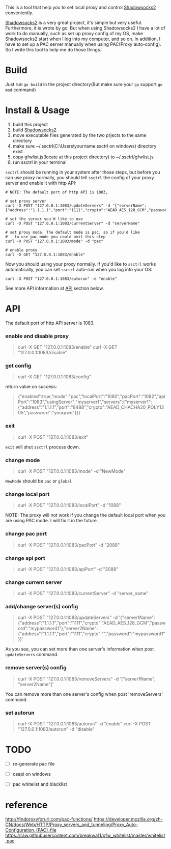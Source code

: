 
This is a tool that help you to set local proxy and control [Shadowsocks2](https://github.com/shadowsocks/go-shadowsocks2) conveniently.

[Shadowsocks2](https://github.com/shadowsocks/go-shadowsocks2) is a very great project, it's simple but very useful. Furthermore, it is wrote by go. But when using Shadowsocks2 I have a lot of work to do manually, such as set up proxy config of my OS, make Shadowsocks2 start when I log into my computer, and so on. In addition, I have to set up a PAC server manually when using PAC(Proxy auto-config). So I write this tool to help me do those things.


# Build

Just run `go build` in the project directory(But make sure your `go` support `go mod` command)


# Install & Usage

1. build this project
2. build [Shadowsocks2](https://github.com/shadowsocks/go-shadowsocks2)
3. move executable files generated by the two prjects to the same directory
4. make sure ~/.ssctrl(C:\Users\yourname\.ssctrl on windows) directory exist
5. copy gfwlist.js(locate at this project directory) to ~/.ssctrl/gfwlist.js
6. run ssctrl in your terminal

`ssctrl` should be running in your system after those steps, but before you can use proxy normally, you should tell `ssctrl` the config of your proxy server and enable it with http API:
```
# NOTE: The default port of http API is 1083, 

# set proxy server
curl -X POST "127.0.0.1:1083/updateServers" -d '{"serverName":{"address":"1.1.1.1","port":"1111","crypto":"AEAD_AES_128_GCM","password":"mypassword1"}}'

# set the server you'd like to use
curl -X POST "127.0.0.1:1083/currentServer" -d "serverName"

# set proxy mode. The default mode is pac, so if you'd like 
#   to use pac mode you could omit this step
curl -X POST "127.0.0.1:1083/mode" -d "pac"

# enable proxy
curl -X GET "127.0.0.1:1083/enable"
```

Now you should using your proxy normally. If you'd like to `ssctrl` works automatically, you can set `ssctrl` auto-run when you log into your OS:
```
curl -X POST "127.0.0.1:1083/autorun" -d "enable"
```

See more API information at [API](#API) section below.


# API

The default port of http API server is 1083.

### enable and disable proxy

> curl -X GET "127.0.0.1:1083/enable"
> curl -X GET "127.0.0.1:1083/disable"


### get config
> curl -X GET "127.0.0.1:1083/config"

return value on success:
>{"enabled":true,"mode":"pac","localPort":"1080","pacPort":"1082","apiPort":"1083","usingServer":"myserver1","servers":{"myserver1":{"address":"1.1.1.1","port":"8488","crypto":"AEAD_CHACHA20_POLY1305","password":"yourpwd"}}}


### exit

> curl -X POST "127.0.0.1:1083/exit"

`exit` will shut `ssctrl` process down.


### change mode

> curl -X POST "127.0.0.1:1083/mode" -d "NewMode"

`NewMode` should be `pac` or `global`


### change local port

> curl -X POST "127.0.0.1:1083/localPort" -d "1088"

NOTE: The proxy will not work if you change the default local port when you are using PAC mode. I will fix it in the future.


### change pac port

> curl -X POST "127.0.0.1:1083/pacPort" -d "2088"


### change api port

> curl -X POST "127.0.0.1:1083/apiPort" -d "3088"


### change current server

> curl -X POST "127.0.0.1:1083/currentServer" -d "server_name"


### add/change server(s) config

> curl -X POST "127.0.0.1:1083/updateServers" -d '{"server1Name":{"address":"1.1.1.1","port":"1111","crypto":"AEAD_AES_128_GCM","password":"mypassword1"},"server2Name":{"address":"1.1.1.1","port":"1111","crypto":"","password":"mypassword1"}}'

As you see, you can set more than one server's information when post `updateServers` command.


### remove server(s) config

> curl -X POST "127.0.0.1:1083/removeServers" -d '["server1Name", "server2Name"]'

You can remove more than one server's config when post 'removeServers' command.


### set autorun 

> curl -X POST "127.0.0.1:1083/autorun" -d "enable"
> curl -X POST "127.0.0.1:1083/autorun" -d "disable"


# TODO

- [ ] re-generate pac file
- [ ] osapi on windows
- [ ] pac whitelist and blacklist


# reference

http://findproxyforurl.com/pac-functions/
https://developer.mozilla.org/zh-CN/docs/Web/HTTP/Proxy_servers_and_tunneling/Proxy_Auto-Configuration_(PAC)_file
https://raw.githubusercontent.com/breakwa11/gfw_whitelist/master/whitelist.pac
